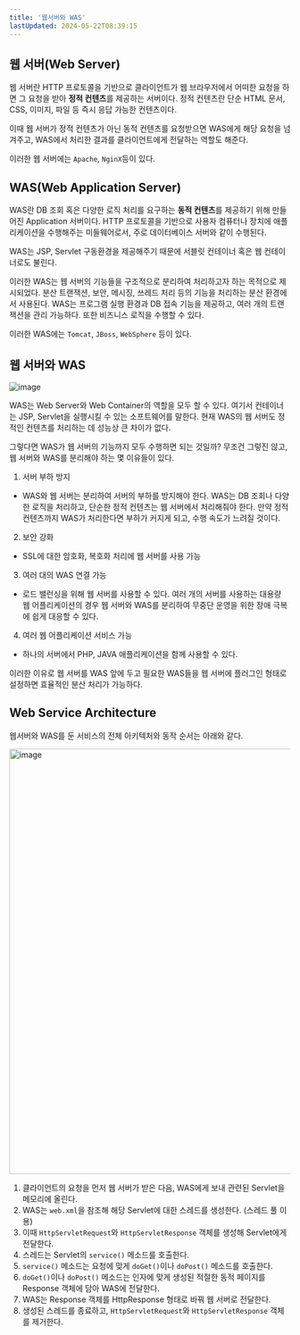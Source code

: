 ```yaml
---
title: '웹서버와 WAS'
lastUpdated: 2024-05-22T08:39:15
---
```

## 웹 서버(Web Server)

웹 서버란 HTTP 프로토콜을 기반으로 클라이언트가 웹 브라우저에서 어떠한 요청을 하면 그 요청을 받아 **정적 컨텐츠**를 제공하는 서버이다. 정적 컨텐츠란 단순 HTML 문서, CSS, 이미지, 파일 등 즉시 응답 가능한 컨텐츠이다. 

이때 웹 서버가 정적 컨텐츠가 아닌 동적 컨텐츠를 요청받으면 WAS에게 해당 요청을 넘겨주고, WAS에서 처리한 결과를 클라이언트에게 전달하는 역할도 해준다.  

이러한 웹 서버에는 `Apache`, `NginX`등이 있다.

## WAS(Web Application Server)

WAS란 DB 조회 혹은 다양한 로직 처리를 요구하는 **동적 컨텐츠**를 제공하기 위해 만들어진 Application 서버이다. HTTP 프로토콜을 기반으로 사용자 컴퓨터나 장치에 애플리케이션을 수행해주는 미들웨어로서, 주로 데이터베이스 서버와 같이 수행된다.

WAS는 JSP, Servlet 구동환경을 제공해주기 때문에 서블릿 컨테이너 혹은 웹 컨테이너로도 불린다.

이러한 WAS는 웹 서버의 기능들을 구조적으로 분리하여 처리하고자 하는 목적으로 제시되었다. 분산 트랜잭션, 보안, 메시징, 쓰레드 처리 등의 기능을 처리하는 분산 환경에서 사용된다. WAS는 프로그램 실행 환경과 DB 접속 기능을 제공하고, 여러 개의 트랜잭션을 관리 가능하다. 또한 비즈니스 로직을 수행할 수 있다.

이러한 WAS에는 `Tomcat`, `JBoss`, `WebSphere` 등이 있다. 

## 웹 서버와 WAS

![image](https://user-images.githubusercontent.com/81006587/234428846-6fc537cd-f44c-4291-9975-0e26c61f58a7.png)
 
WAS는 Web Server와 Web Container의 역할을 모두 할 수 있다. 여기서 컨테이너는 JSP, Servlet을 실행시킬 수 있는 소프트웨어를 말한다. 현재 WAS의 웹 서버도 정적인 컨텐츠를 처리하는 데 성능상 큰 차이가 없다.

그렇다면 WAS가 웹 서버의 기능까지 모두 수행하면 되는 것일까? 무조건 그렇진 않고, 웹 서버와 WAS를 분리해야 하는 몇 이유들이 있다.

1. 서버 부하 방지

- WAS와 웹 서버는 분리하여 서버의 부하를 방지해야 한다. WAS는 DB 조회나 다양한 로직을 처리하고, 단순한 정적 컨텐츠는 웹 서버에서 처리해줘야 한다. 만약 정적 컨텐츠까지 WAS가 처리한다면 부하가 커지게 되고, 수행 속도가 느려질 것이다. 

2. 보안 강화

- SSL에 대한 암호화, 복호화 처리에 웹 서버를 사용 가능

3. 여러 대의 WAS 연결 가능

- 로드 밸런싱을 위해 웹 서버를 사용할 수 있다. 여러 개의 서버를 사용하는 대용량 웹 어플리케이션의 경우 웹 서버와 WAS를 분리하여 무중단 운영을 위한 장애 극복에 쉽게 대응할 수 있다. 

4. 여러 웹 어플리케이션 서비스 가능

- 하나의 서버에서 PHP, JAVA 애플리케이션을 함께 사용할 수 있다. 

이러한 이유로 웹 서버를 WAS 앞에 두고 필요한 WAS들을 웹 서버에 플러그인 형태로 설정하면 효율적인 분산 처리가 가능하다.

## Web Service Architecture

웹서버와 WAS를 둔 서비스의 전체 아키텍처와 동작 순서는 아래와 같다.

<img width="762" alt="image" src="https://user-images.githubusercontent.com/81006587/234429581-0754dfb1-e853-4544-88dc-0968f5b5386f.png">

1. 클라이언트의 요청을 먼저 웹 서버가 받은 다음, WAS에게 보내 관련된 Servlet을 메모리에 올린다.
2. WAS는 `web.xml`을 참조해 해당 Servlet에 대한 스레드를 생성한다. (스레드 풀 이용)
3. 이때 `HttpServletRequest`와 `HttpServletResponse` 객체를 생성해 Servlet에게 전달한다.
4. 스레드는 Servlet의 `service()` 메소드를 호출한다.
5. `service()` 메소드는 요청에 맞게 `doGet()`이나 `doPost()` 메소드를 호출한다.
6. `doGet()`이나 `doPost()` 메소드는 인자에 맞게 생성된 적절한 동적 페이지를 Response 객체에 담아 WAS에 전달한다.
7. WAS는 Response 객체를 HttpResponse 형태로 바꿔 웹 서버로 전달한다.
8. 생성된 스레드를 종료하고, `HttpServletRequest`와 `HttpServletResponse` 객체를 제거한다.

